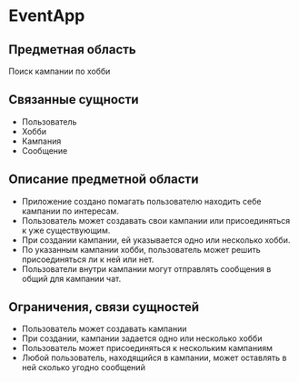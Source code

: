# EventApp
## Предметная область 
Поиск кампании по хобби
## Связанные сущности
- Пользователь
- Хобби
- Кампания
- Сообщение
## Описание предметной области
- Приложение создано помагать пользователю находить себе кампании по интересам.  
- Пользователь может создавать свои кампании или присоединяться к уже существующим.  
- При создании кампании, ей указывается одно или несколько хобби.  
- По указанным кампании хобби, пользователь может решить присоединяться ли к ней или нет.  
- Пользователи внутри кампании могут отправлять сообщения в общий для кампании чат.  
## Ограничения, связи сущностей
- Пользователь может создавать кампании
- При создании, кампании задается одно или несколько хобби
- Пользователь может присоединяться к нескольким кампаниям
- Любой пользователь, находящийся в кампании, может оставлять в ней сколько угодно сообщений
